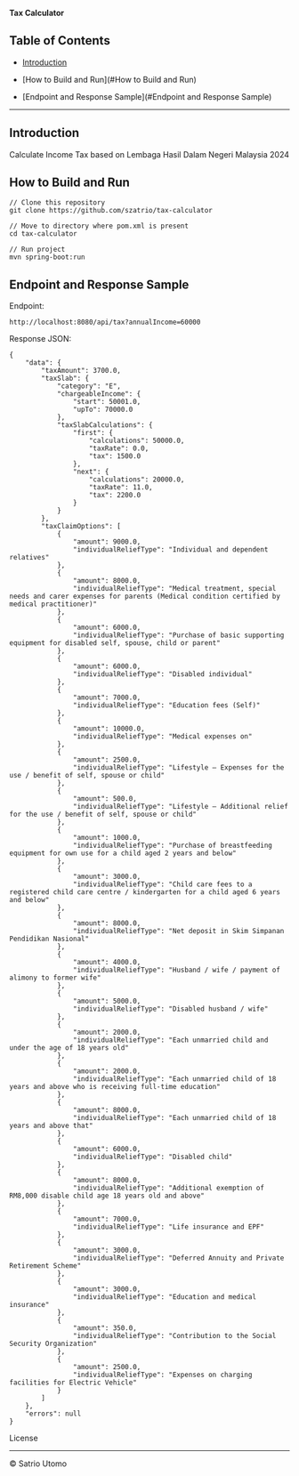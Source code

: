 **Tax Calculator**

## Table of Contents

-  [Introduction](#introduction)

-  [How to Build and Run](#How to Build and Run)

-  [Endpoint and Response Sample](#Endpoint and Response Sample)


---

## Introduction


<p>Calculate Income Tax based on Lembaga Hasil Dalam Negeri Malaysia 2024</p>

  

## How to Build and Run



    // Clone this repository
    git clone https://github.com/szatrio/tax-calculator
    
    // Move to directory where pom.xml is present
    cd tax-calculator
    
    // Run project
    mvn spring-boot:run



  

## Endpoint and Response Sample

Endpoint:

`http://localhost:8080/api/tax?annualIncome=60000`

Response JSON:



    {
    	"data": {
    		"taxAmount": 3700.0,
    		"taxSlab": {
    			"category": "E",
    			"chargeableIncome": {
    				"start": 50001.0,
    				"upTo": 70000.0
    			},
    			"taxSlabCalculations": {
    				"first": {
    					"calculations": 50000.0,
    					"taxRate": 0.0,
    					"tax": 1500.0
    				},
    				"next": {
    					"calculations": 20000.0,
    					"taxRate": 11.0,
    					"tax": 2200.0
    				}
    			}
    		},
    		"taxClaimOptions": [
    			{
    				"amount": 9000.0,
    				"individualReliefType": "Individual and dependent relatives"
    			},
    			{
    				"amount": 8000.0,
    				"individualReliefType": "Medical treatment, special needs and carer expenses for parents (Medical condition certified by medical practitioner)"
    			},
    			{
    				"amount": 6000.0,
    				"individualReliefType": "Purchase of basic supporting equipment for disabled self, spouse, child or parent"
    			},
    			{
    				"amount": 6000.0,
    				"individualReliefType": "Disabled individual"
    			},
    			{
    				"amount": 7000.0,
    				"individualReliefType": "Education fees (Self)"
    			},
    			{
    				"amount": 10000.0,
    				"individualReliefType": "Medical expenses on"
    			},
    			{
    				"amount": 2500.0,
    				"individualReliefType": "Lifestyle – Expenses for the use / benefit of self, spouse or child"
    			},
    			{
    				"amount": 500.0,
    				"individualReliefType": "Lifestyle – Additional relief for the use / benefit of self, spouse or child"
    			},
    			{
    				"amount": 1000.0,
    				"individualReliefType": "Purchase of breastfeeding equipment for own use for a child aged 2 years and below"
    			},
    			{
    				"amount": 3000.0,
    				"individualReliefType": "Child care fees to a registered child care centre / kindergarten for a child aged 6 years and below"
    			},
    			{
    				"amount": 8000.0,
    				"individualReliefType": "Net deposit in Skim Simpanan Pendidikan Nasional"
    			},
    			{
    				"amount": 4000.0,
    				"individualReliefType": "Husband / wife / payment of alimony to former wife"
    			},
    			{
    				"amount": 5000.0,
    				"individualReliefType": "Disabled husband / wife"
    			},
    			{
    				"amount": 2000.0,
    				"individualReliefType": "Each unmarried child and under the age of 18 years old"
    			},
    			{
    				"amount": 2000.0,
    				"individualReliefType": "Each unmarried child of 18 years and above who is receiving full-time education"
    			},
    			{
    				"amount": 8000.0,
    				"individualReliefType": "Each unmarried child of 18 years and above that"
    			},
    			{
    				"amount": 6000.0,
    				"individualReliefType": "Disabled child"
    			},
    			{
    				"amount": 8000.0,
    				"individualReliefType": "Additional exemption of RM8,000 disable child age 18 years old and above"
    			},
    			{
    				"amount": 7000.0,
    				"individualReliefType": "Life insurance and EPF"
    			},
    			{
    				"amount": 3000.0,
    				"individualReliefType": "Deferred Annuity and Private Retirement Scheme"
    			},
    			{
    				"amount": 3000.0,
    				"individualReliefType": "Education and medical insurance"
    			},
    			{
    				"amount": 350.0,
    				"individualReliefType": "Contribution to the Social Security Organization"
    			},
    			{
    				"amount": 2500.0,
    				"individualReliefType": "Expenses on charging facilities for Electric Vehicle"
    			}
    		]
    	},
    	"errors": null
    }






  

License

----

  

© Satrio Utomo
